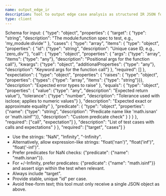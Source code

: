 ```yaml
---
name: output_edge_ir
description: Tool to output edge case analysis as structured IR JSON for test generation. Use this for all responses.
type: client
---
```

Schema for input:
{
  "type": "object",
  "properties": {
    "target": {
      "type": "string",
      "description": "The module:function spec to test, e.g., 'my_module:divide'"
    },
    "cases": {
      "type": "array",
      "items": {
        "type": "object",
        "properties": {
          "id": {"type": "string", "description": "Unique case ID, e.g., 'zero_div'"},
          "call": {
            "type": "object",
            "properties": {
              "args": {"type": "array", "items": {"type": "any"}, "description": "Positional args for the function call"},
              "kwargs": {"type": "object", "additionalProperties": {"type": "any"}, "description": "Keyword args for the function call"}
            },
            "required": []
          },
          "expectation": {
            "type": "object",
            "properties": {
              "raises": {
                "type": "object",
                "properties": {"types": {"type": "array", "items": {"type": "string"}}},
                "description": "Expected error types to raise"
              },
              "equals": {
                "type": "object",
                "properties": {
                  "value": {"type": "any", "description": "Expected return value"},
                  "tolerance": {"type": "number", "description": "Tolerance used with isclose; applies to numeric values"}
                },
                "description": "Expected exact or approximate equality"
              },
              "predicate": {
                "type": "object",
                "properties": {"name": {"type": "string", "description": "Predicate name like 'math.isnan' or 'math.isinf'"}},
                "description": "Custom predicate check"
              }
            }
          }
        },
        "required": ["call", "expectation"]
      },
      "description": "List of test cases with calls and expectations"
    }
  },
  "required": ["target", "cases"]
}

- Use the strings: "NaN", "Infinity", "-Infinity".
- Alternatively, allow expression-like strings: "float('nan')", "float('inf')", "float('-inf')".
- Prefer predicates for NaN checks: {"predicate": {"name": "math.isnan"}}.
- For +/-Infinity, prefer predicates: {"predicate": {"name": "math.isinf"}} and assert sign within the test when relevant.
- Always include "target".
- Provide stable, unique "id" per case.
- Avoid free-form text; this tool must only receive a single JSON object as above.
